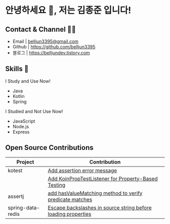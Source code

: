 # 안녕하세요 👋, 저는 김종준 입니다!

## Contact & Channel 🤙🏻

+ Email | belljun3395@gmail.com
+ Github | https://github.com/belljun3395
+ 블로그 | https://belljundev.tistory.com

## Skills 🔨

I Study and Use Now!

+ Java
+ Kotlin
+ Spring

I Studied and Not Use Now!
+ JavaScript
+ Node.js
+ Express

## Open Source Contributions

| Project | Contribution |
|---------|--------------|
| kotest | [Add assertion error message](https://github.com/kotest/kotest/pull/4810) |
|  | [Add KoinPropTestListener for Property-Based Testing](https://github.com/kotest/kotest/pull/4899) |
| assertj | [add hasValueMatching method to verify predicate matches](https://github.com/assertj/assertj/pull/3863) |
| spring-data-redis | [Escape backslashes in source string before loading properties](https://github.com/spring-projects/spring-data-redis/pull/3172) |

